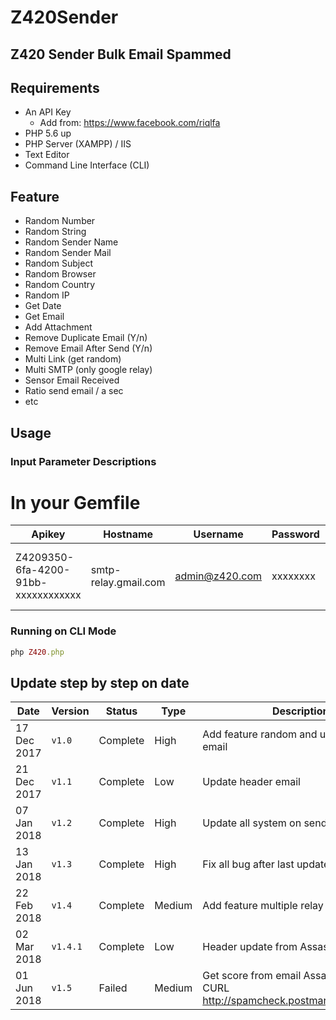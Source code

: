 # Z420Sender
## Z420 Sender Bulk Email Spammed

## Requirements

- An API Key
    - Add from: https://www.facebook.com/riqlfa
- PHP 5.6 up
- PHP Server (XAMPP) / IIS
- Text Editor
- Command Line Interface (CLI)

## Feature
- Random Number
- Random String
- Random Sender Name
- Random Sender Mail
- Random Subject 
- Random Browser
- Random Country
- Random IP 
- Get Date
- Get Email 
- Add Attachment
- Remove Duplicate Email (Y/n)
- Remove Email After Send (Y/n)
- Multi Link (get random)
- Multi SMTP (only google relay)
- Sensor Email Received
- Ratio send email / a sec
- etc

## Usage

### Input Parameter Descriptions
# In your Gemfile
| Apikey       | Hostname    | Username | Password | Secure | Port |
| --------------- | ------- | -------- |--------|--------|--------|
|Z4209350-6fa-4200-91bb-xxxxxxxxxxxx|smtp-relay.gmail.com|admin@z420.com|xxxxxxxx|tls or ssl|587 (TLS) or 465 (SSL)|

### Running on CLI Mode
```ruby
php Z420.php
```  

## Update step by step on date
| Date  | Version    | Status | Type | Description |
| ------- | ------- | -------- |-------- |-------- |
|17 Dec 2017 |`v1.0`|Complete|High|Add feature random and update header email|
|21 Dec 2017 |`v1.1`|Complete|Low|Update header email|
|07 Jan 2018 |`v1.2`|Complete|High|Update all system on sender|
|13 Jan 2018 |`v1.3`|Complete|High|Fix all bug after last update|
|22 Feb 2018 |`v1.4`|Complete|Medium|Add feature multiple relay|
|02 Mar 2018 |`v1.4.1`|Complete|Low|Header update from AssasinSpam|
|01 Jun 2018 |`v1.5`|Failed|Medium|Get score from email AssasinSpam with CURL <a href="http://spamcheck.postmarkapp.com/filter">http://spamcheck.postmarkapp.com/filter</a>|

